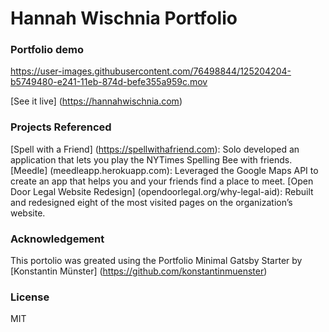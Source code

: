 # Hannah Wischnia Portfolio

### Portfolio demo

https://user-images.githubusercontent.com/76498844/125204204-b5749480-e241-11eb-874d-befe355a959c.mov

[See it live] (https://hannahwischnia.com)

### Projects Referenced
[Spell with a Friend] (https://spellwithafriend.com): Solo developed an application that lets you play the NYTimes Spelling Bee with friends.
[Meedle] (meedleapp.herokuapp.com): Leveraged the Google Maps API to create an app that helps you and your friends find a place to meet.
[Open Door Legal Website Redesign] (opendoorlegal.org/why-legal-aid): Rebuilt and redesigned eight of the most visited pages on the organization’s website.

### Acknowledgement
This portolio was greated using the Portfolio Minimal Gatsby Starter by [Konstantin Münster] (https://github.com/konstantinmuenster)


### License
MIT
